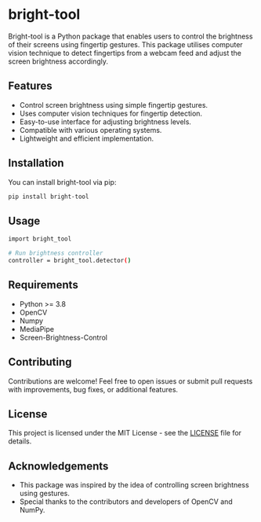 # bright-tool

Bright-tool is a Python package that enables users to control the brightness of their screens using fingertip gestures. This package utilises computer vision	technique to detect fingertips from a webcam feed and adjust the screen brightness accordingly.

## Features
 - Control screen brightness using simple fingertip gestures.
 - Uses computer vision techniques for fingertip detection.
 - Easy-to-use interface for adjusting brightness levels.
 - Compatible with various operating systems.
 - Lightweight and efficient implementation.

## Installation

You can install bright-tool via pip:

```bash
pip install bright-tool
```

## Usage

```bash
import bright_tool

# Run brightness controller
controller = bright_tool.detector()
```

## Requirements

 - Python >= 3.8
 - OpenCV
 - Numpy
 - MediaPipe
 - Screen-Brightness-Control

## Contributing

Contributions are welcome! Feel free to open issues or submit pull requests with improvements, bug fixes, or additional features.

## License

This project is licensed under the MIT License - see the [LICENSE](LICENSE) file for details.

## Acknowledgements

 - This package was inspired by the idea of controlling screen brightness using gestures.
 - Special thanks to the contributors and developers of OpenCV and NumPy.